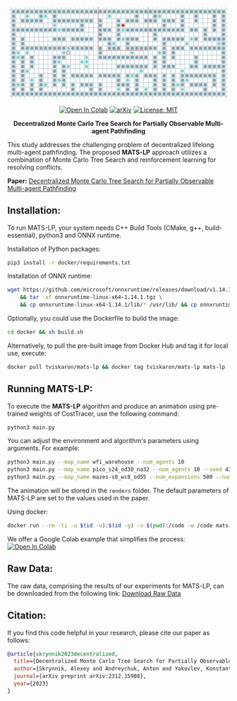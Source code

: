 <div align="center">

[![Example](https://raw.githubusercontent.com/Tviskaron/pogema-svg/main/mats-lp-ep00001-half-maze-seed0.svg)](https://github.com/AIRI-Institute/mats-lp) 

[![Open In Colab](https://colab.research.google.com/assets/colab-badge.svg)](https://colab.research.google.com/drive/1CwDqAbbu-UJParx172Z1nEv-YsQY0Roh?usp=sharing)
[![arXiv](https://img.shields.io/badge/arXiv-2312.15908-b31b1b.svg)](https://arxiv.org/abs/2312.15908)
[![License: MIT](https://img.shields.io/badge/License-MIT-yellow.svg)](https://opensource.org/licenses/MIT)

**Decentralized Monte Carlo Tree Search for Partially Observable Multi-agent Pathfinding**



</div> 

This study addresses the challenging problem of decentralized lifelong multi-agent pathfinding. The proposed **MATS-LP** 
approach utilizes a combination of Monte Carlo Tree Search and reinforcement learning for resolving conflicts.

**Paper:** [Decentralized Monte Carlo Tree Search for Partially Observable Multi-agent Pathfinding](https://arxiv.org/abs/2312.15908)


## Installation:

To run MATS-LP, your system needs C++ Build Tools (CMake, g++, build-essential), python3 and ONNX runtime. 

Installation of Python packages:
```bash
pip3 install -r docker/requirements.txt
```

Installation of ONNX runtime:
```bash
wget https://github.com/microsoft/onnxruntime/releases/download/v1.14.1/onnxruntime-linux-x64-1.14.1.tgz \
    && tar -xf onnxruntime-linux-x64-1.14.1.tgz \
    && cp onnxruntime-linux-x64-1.14.1/lib/* /usr/lib/ && cp onnxruntime-linux-x64-1.14.1/include/* /usr/include/
```

Optionally, you could use the Dockerfile to build the image:
```bash
cd docker && sh build.sh
```
Alternatively, to pull the pre-built image from Docker Hub and tag it for local use, execute: 
```bash
docker pull tviskaron/mats-lp && docker tag tviskaron/mats-lp mats-lp
```

## Running MATS-LP:

To execute the **MATS-LP** algorithm and produce an animation using pre-trained weights of CostTracer, use the following command:

```bash
python3 main.py
```

You can adjust the environment and algorithm's parameters using arguments. For example:

```bash
python3 main.py --map_name wfi_warehouse --num_agents 10
python3 main.py --map_name pico_s24_od30_na32 --num_agents 10 --seed 42
python3 main.py --map_name mazes-s0_wc8_od55 --num_expansions 500 --num_threads 8
```

The animation will be stored in the `renders` folder.
The default parameters of MATS-LP are set to the values used in the paper.

Using docker: 
```bash
docker run --rm -ti -u $(id -u):$(id -g) -v $(pwd):/code -w /code mats-lp python3 main.py
```

We offer a Google Colab example that simplifies the process:
[![Open In Colab](https://colab.research.google.com/assets/colab-badge.svg)](https://colab.research.google.com/drive/1CwDqAbbu-UJParx172Z1nEv-YsQY0Roh?usp=sharing)


## Raw Data: 



The raw data, comprising the results of our experiments for MATS-LP, can be downloaded from the following link:
[Download Raw Data](https://github.com/AIRI-Institute/mats-lp/releases/download/v0/mats-lp-raw-data.zip)

## Citation:

If you find this code helpful in your research, please cite our paper as follows:
```bibtex
@article{skrynnik2023decentralized,
  title={Decentralized Monte Carlo Tree Search for Partially Observable Multi-agent Pathfinding},
  author={Skrynnik, Alexey and Andreychuk, Anton and Yakovlev, Konstantin and Panov, Aleksandr},
  journal={arXiv preprint arXiv:2312.15908},
  year={2023}
}
```
